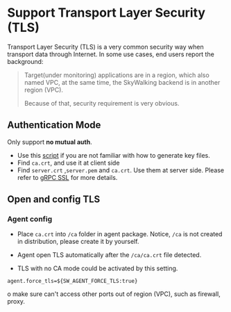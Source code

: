 # Support Transport Layer Security (TLS)
Transport Layer Security (TLS) is a very common security way when transport data through Internet.
In some use cases, end users report the background:

> Target(under monitoring) applications are in a region, which also named VPC,
at the same time, the SkyWalking backend is in another region (VPC).
> 
> Because of that, security requirement is very obvious.

## Authentication Mode
Only support **no mutual auth**.
- Use this [script](../../../../../tools/TLS/tls_key_generate.sh) if you are not familiar with how to generate key files.
- Find `ca.crt`, and use it at client side
- Find `server.crt` ,`server.pem` and `ca.crt`. Use them at server side. Please refer to [gRPC SSL](../../backend/grpc-ssl.md) 
  for more details.

## Open and config TLS

### Agent config
- Place `ca.crt` into `/ca` folder in agent package. Notice, `/ca` is not created in distribution, please create it by yourself.

- Agent open TLS automatically after the `/ca/ca.crt` file detected.
- TLS with no CA mode could be activated by this setting.
```
agent.force_tls=${SW_AGENT_FORCE_TLS:true}
```

o make sure can't access other ports out of region (VPC), such as firewall, proxy.
